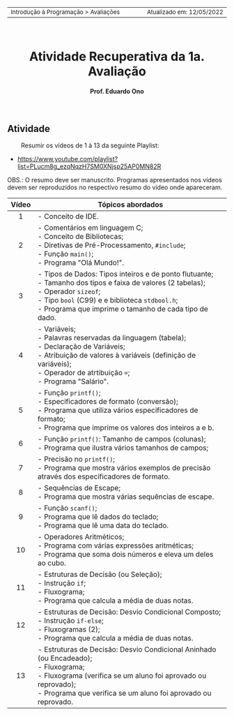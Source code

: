 <table>
<tr>
<td align="left" width="8000">
  <small>Introdução à Programação > Avaliações</small>
</td>
<td align="right">
  <small>Atualizado&nbsp;em:&nbsp;12/05/2022</small>
</td>
</tr>
</table>

<br>

<h1 align="center">
Atividade Recuperativa da 1a. Avaliação 
</h1>
<h4 align="center">
Prof. Eduardo Ono
</h4>

<br>

## Atividade

&nbsp;&nbsp;&nbsp;&nbsp;&nbsp;&nbsp;&nbsp;&nbsp;Resumir os vídeos de 1 à 13 da seguinte Playlist:

* https://www.youtube.com/playlist?list=PLucm8g_ezqNqzH7SM0XNjsp25AP0MN82R

OBS.: O resumo deve ser manuscrito. Programas apresentados nos vídeos devem ser reproduzidos no respectivo resumo do vídeo onde apareceram. 

| Vídeo | Tópicos abordados |
| :-: | --- |
|  1 | - Conceito de IDE.
|  2 | - Comentários em linguagem C;<br>- Conceito de Bibliotecas;<br>- Diretivas de Pré-Processamento, `#include`;<br>- Função `main()`;<br>- Programa "Olá Mundo!".
|  3 | - Tipos de Dados: Tipos inteiros e de ponto flutuante;<br>- Tamanho dos tipos e faixa de valores (2 tabelas);<br>- Operador `sizeof`;<br>- Tipo `bool` (C99) e e biblioteca `stdbool.h`;<br>- Programa que imprime o tamanho de cada tipo de dado.<br>
|  4 | - Variáveis;<br>- Palavras reservadas da linguagem (tabela);<br>- Declaração de Variáveis;<br>- Atribuição de valores à variáveis (definição de variáveis);<br>- Operador de atrtibuição `=`;<br>- Programa "Salário".
|  5 | - Função `printf()`;<br>- Especificadores de formato (conversão);<br>- Programa que utiliza vários especificadores de formato;<br>- Programa que imprime os valores dos inteiros a e b.
|  6 | - Função `printf()`: Tamanho de campos (colunas);<br>- Programa que ilustra vários tamanhos de campos;
|  7 | - Precisão no `printf()`;<br>- Programa que mostra vários exemplos de precisão através dos especificadores de formato.
|  8 | - Sequências de Escape;<br>- Programa que mostra várias sequências de escape.
|  9 | - Função `scanf()`;<br>- Programa que lê dados do teclado;<br>- Programa que lê uma data do teclado.
| 10 | - Operadores Aritméticos;<br>- Programa com várias expressões aritméticas;<br>- Programa que soma dois números e eleva um deles ao cubo.
| 11 | - Estruturas de Decisão (ou Seleção);<br>- Instrução `if`;<br>- Fluxograma;<br>- Programa que calcula a média de duas notas.
| 12 | - Estruturas de Decisão: Desvio Condicional Composto;<br>- Instrução `if-else`;<br>- Fluxogramas (2);<br>- Programa que calcula a média de duas notas.
| 13 | - Estruturas de Decisão: Desvio Condicional Aninhado (ou Encadeado);<br>- Fluxograma;<br>- Fluxograma (verifica se um aluno foi aprovado ou reprovado);<br>- Programa que verifica se um aluno foi aprovado ou reprovado.

<br>
